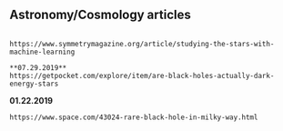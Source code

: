 ## Astronomy/Cosmology articles


```text

https://www.symmetrymagazine.org/article/studying-the-stars-with-machine-learning

**07.29.2019**
https://getpocket.com/explore/item/are-black-holes-actually-dark-energy-stars

```
**01.22.2019**
```
https://www.space.com/43024-rare-black-hole-in-milky-way.html

```
